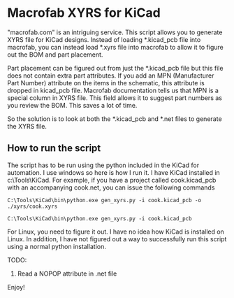 # Macrofab XYRS for KiCad

"macrofab.com" is an intriguing service. This script allows you to generate XYRS file
for KiCad designs. Instead of loading *.kicad_pcb file into macrofab, you can instead 
load *.xyrs file into macrofab to allow it to figure out the BOM and part placement.

Part placement can be figured out from just the *.kicad_pcb file but this file does not contain
extra part attributes. If you add an MPN (Manufacturer Part Number) attribute on the items in the
schematic, this attribute is dropped in kicad_pcb file. Macrofab documentation tells us that
MPN is a special column in XYRS file. This field allows it to suggest part numbers as you review
the BOM. This saves a lot of time.

So the solution is to look at both the *.kicad_pcb and *.net files to generate the XYRS file.


## How to run the script

The script has to be run using the python included in the KiCad for automation. I use windows so here
is how I run it. I have KiCad installed in c:\Tools\KiCad. For example, if you have a project called
cook.kicad_pcb with an accompanying cook.net, you can issue the following commands

```
C:\Tools\KiCad\bin\python.exe gen_xyrs.py -i cook.kicad_pcb -o ./xyrs/cook.xyrs

C:\Tools\KiCad\bin\python.exe gen_xyrs.py -i cook.kicad_pcb
```

For Linux, you need to figure it out. I have no idea how KiCad is installed on Linux. In addition, I have
not figured out a way to successfully run this script using a normal python installation.


TODO:
1) Read a NOPOP attribute in .net file

Enjoy!